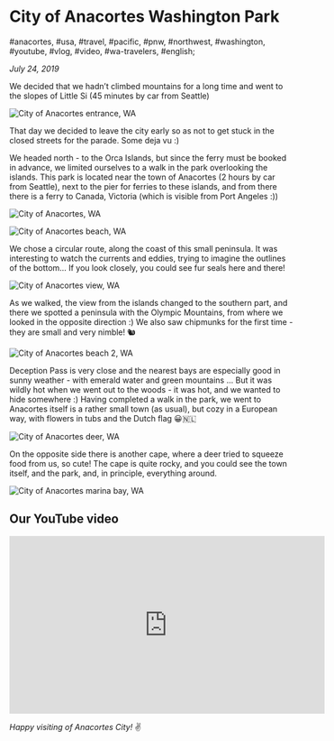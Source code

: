 # City of Anacortes Washington Park

#anacortes, #usa, #travel, #pacific, #pnw, #northwest, #washington, #youtube, #vlog, #video, #wa-travelers, #english;

_July 24, 2019_

We decided that we hadn’t climbed mountains for a long time and went to the slopes of Little Si (45 minutes by car from Seattle)

![City of Anacortes entrance, WA](/images/city-of-anacortes-washington-park/5.jpg "City of Anacortes entrance, WA")

That day we decided to leave the city early so as not to get stuck in the closed streets for the parade. Some deja vu :)

We headed north - to the Orca Islands, but since the ferry must be booked in advance, we limited ourselves to a walk in the park overlooking the islands. This park is located near the town of Anacortes (2 hours by car from Seattle), next to the pier for ferries to these islands, and from there there is a ferry to Canada, Victoria (which is visible from Port Angeles :))

![City of Anacortes, WA](/images/city-of-anacortes-washington-park/2.jpg "City of Anacortes, WA")

![City of Anacortes beach, WA](/images/city-of-anacortes-washington-park/3.jpg "City of Anacortes beach, WA")

We chose a circular route, along the coast of this small peninsula. It was interesting to watch the currents and eddies, trying to imagine the outlines of the bottom… If you look closely, you could see fur seals here and there!

![City of Anacortes view, WA](/images/city-of-anacortes-washington-park/4.jpg "City of Anacortes view, WA")

As we walked, the view from the islands changed to the southern part, and there we spotted a peninsula with the Olympic Mountains, from where we looked in the opposite direction :) We also saw chipmunks for the first time - they are small and very nimble! 🐿

![City of Anacortes beach 2, WA](/images/city-of-anacortes-washington-park/1.jpg "City of Anacortes beach 2, WA")

Deception Pass is very close and the nearest bays are especially good in sunny weather - with emerald water and green mountains ... But it was wildly hot when we went out to the woods - it was hot, and we wanted to hide somewhere :) Having completed a walk in the park, we went to Anacortes itself is a rather small town (as usual), but cozy in a European way, with flowers in tubs and the Dutch flag 😀🇳🇱

![City of Anacortes deer, WA](/images/city-of-anacortes-washington-park/6.jpg "City of Anacortes deer, WA")

On the opposite side there is another cape, where a deer tried to squeeze food from us, so cute! The cape is quite rocky, and you could see the town itself, and the park, and, in principle, everything around.

![City of Anacortes marina bay, WA](/images/city-of-anacortes-washington-park/7.jpg "City of Anacortes marina bay, WA")

## Our YouTube video

<iframe width="560" height="315" src="https://www.youtube.com/embed/pfaolHeyyog" title="YouTube video player" frameborder="0" allow="accelerometer; autoplay; clipboard-write; encrypted-media; gyroscope; picture-in-picture" allowfullscreen></iframe>

_Happy visiting of Anacortes City!_ :v:
